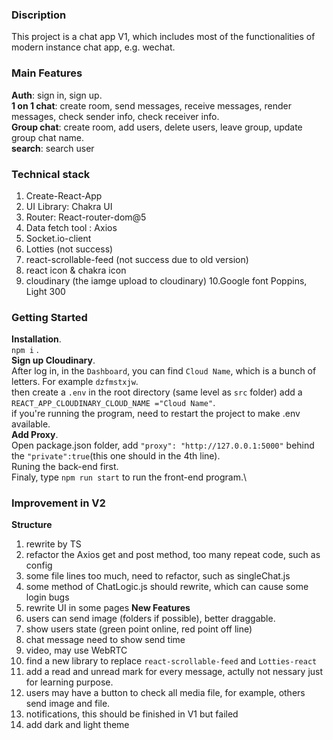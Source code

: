 ### Discription

This project is a chat app V1, which includes most of the functionalities of modern instance chat app, e.g. wechat.

### Main Features

**Auth**: sign in, sign up.\
**1 on 1 chat**: create room, send messages, receive messages, render messages, check sender info, check receiver info.\
**Group chat**: create room, add users, delete users, leave group, update group chat name.\
**search**: search user

### Technical stack

1. Create-React-App
2. UI Library: Chakra UI
3. Router: React-router-dom@5
4. Data fetch tool : Axios
5. Socket.io-client
6. Lotties (not success)
7. react-scrollable-feed (not success due to old version)
8. react icon & chakra icon
9. cloudinary (the iamge upload to cloudinary)
   10.Google font Poppins, Light 300

### Getting Started

**Installation**.\
`npm i` .\
**Sign up Cloudinary**.\
After log in, in the `Dashboard`, you can find `Cloud Name`, which is a bunch of letters. For example `dzfmstxjw`.\
then create a `.env` in the root directory (same level as `src` folder)
add a `REACT_APP_CLOUDINARY_CLOUD_NAME ="Cloud Name"`.\
if you're running the program, need to restart the project to make .env available.\
**Add Proxy**.\
Open package.json folder, add `"proxy": "http://127.0.0.1:5000"` behind the `"private":true`(this one should in the 4th line).\
Runing the back-end first.\
Finaly, type `npm run start` to run the front-end program.\

### Improvement in V2

**Structure**

1. rewrite by TS
2. refactor the Axios get and post method, too many repeat code, such as config
3. some file lines too much, need to refactor, such as singleChat.js
4. some method of ChatLogic.js should rewrite, which can cause some login bugs
5. rewrite UI in some pages
   **New Features**
6. users can send image (folders if possible), better draggable.
7. show users state (green point online, red point off line)
8. chat message need to show send time
9. video, may use WebRTC
10. find a new library to replace `react-scrollable-feed` and `Lotties-react`
11. add a read and unread mark for every message, actully not nessary just for learning purpose.
12. users may have a button to check all media file, for example, others send image and file.
13. notifications, this should be finished in V1 but failed
14. add dark and light theme
